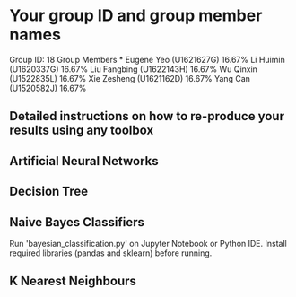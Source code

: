 

# Your group ID and group member names


Group ID: 18
Group Members
* 
Eugene Yeo (U1621627G)		16.67%
Li Huimin (U1620337G)		16.67%
Liu Fangbing (U1622143H)	16.67%
Wu Qinxin (U1522835L)		16.67%
Xie Zesheng (U1621162D)		16.67%
Yang Can (U1520582J)		16.67%


## Detailed instructions on how to re-produce your results using any toolbox

## Artificial Neural Networks

## Decision Tree 



## Naive Bayes Classifiers
Run 'bayesian_classification.py' on Jupyter Notebook or Python IDE. 
Install required libraries (pandas and sklearn) before running. 



## K Nearest Neighbours 
